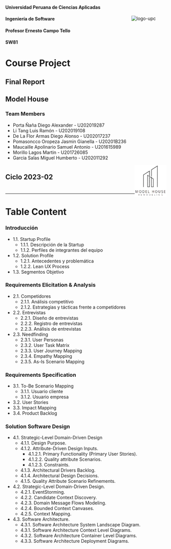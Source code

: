 #### Universidad Peruana de Ciencias Aplicadas

<img align= "right" height="110" width="110" alt="logo-upc" src="https://upload.wikimedia.org/wikipedia/commons/f/fc/UPC_logo_transparente.png">

#### Ingeniería de Software

#### Profesor Ernesto Campo Tello

#### SW81

# Course Project

## Final Report

## Model House

### Team Members

- Porta Ñaña Diego Alexander - U202019287
- Li Tang Luis Ramón - U202019108
- De La Flor Armas Diego Alonso - U202017237
- Pomasoncco Oropeza Jasmin Gianella - U20201B236
- Maucaille Apolinario Samuel Antonio - U201615989
- Morillo Lagos Martin - U201726085
- Garcia Salas Miguel Humberto - U202011292

<img align= "right" height="100" width="100" alt="logo-ModelHouse" src="images/logo-modelhouse.jpg">

#

## Ciclo 2023-02

#

---

# Table Content

### Introducción

<!--UL-->

- 1.1. Startup Profile
  - 1.1.1. Descripción de la Startup
  - 1.1.2. Perfiles de integrantes del equipo
- 1.2. Solution Profile
  - 1.2.1. Antecedentes y problemática
  - 1.2.2. Lean UX Process
- 1.3. Segmentos Objetivo

### Requirements Elicitation & Analysis

- 2.1. Competidores
  - 2.1.1. Análisis competitivo
  - 2.1.2. Estrategias y tácticas frente a competidores
- 2.2. Entrevistas
  - 2.2.1. Diseño de entrevistas
  - 2.2.2. Registro de entrevistas
  - 2.2.3. Análisis de entrevistas
- 2.3. Needfinding
  - 2.3.1. User Personas
  - 2.3.2. User Task Matrix
  - 2.3.3. User Journey Mapping
  - 2.3.4. Empathy Mapping
  - 2.3.5. As-Is Scenario Mapping

### Requirements Specification

- 3.1. To-Be Scenario Mapping
  - 3.1.1. Usuario cliente
  - 3.1.2. Usuario empresa
- 3.2. User Stories
- 3.3. Impact Mapping
- 3.4. Product Backlog

### Solution Software Design

- 4.1. Strategic-Level Domain-Driven Design
  - 4.1.1. Design Purpose.
  - 4.1.2. Attribute-Driven Design Inputs.
    - 4.1.2.1. Primary Functionality (Primary User Stories).
    - 4.1.2.2. Quality attribute Scenarios.
    - 4.1.2.3. Constraints.
  - 4.1.3. Architectural Drivers Backlog.
  - 4.1.4. Architectural Design Decisions.
  - 4.1.5. Quality Attribute Scenario Refinements.
- 4.2. Strategic-Level Domain-Driven Design.
  - 4.2.1. EventStorming.
  - 4.2.2. Candidate Context Discovery.
  - 4.2.3. Domain Message Flows Modeling.
  - 4.2.4. Bounded Context Canvases.
  - 4.2.5. Context Mapping.
- 4.3. Software Architecture.
  - 4.3.1. Software Architecture System Landscape Diagram.
  - 4.3.1. Software Architecture Context Level Diagrams.
  - 4.3.2. Software Architecture Container Level Diagrams.
  - 4.3.3. Software Architecture Deployment Diagrams.

